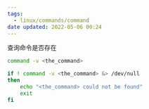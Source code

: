 ```yaml
---
tags:
  - linux/commands/command
date updated: 2022-05-06 00:24
---
```



查询命令是否存在

```bash
command -v <the_command>
```

```bash
if ! command -v <the_command> &> /dev/null
then
    echo "<the_command> could not be found"
    exit
fi
```